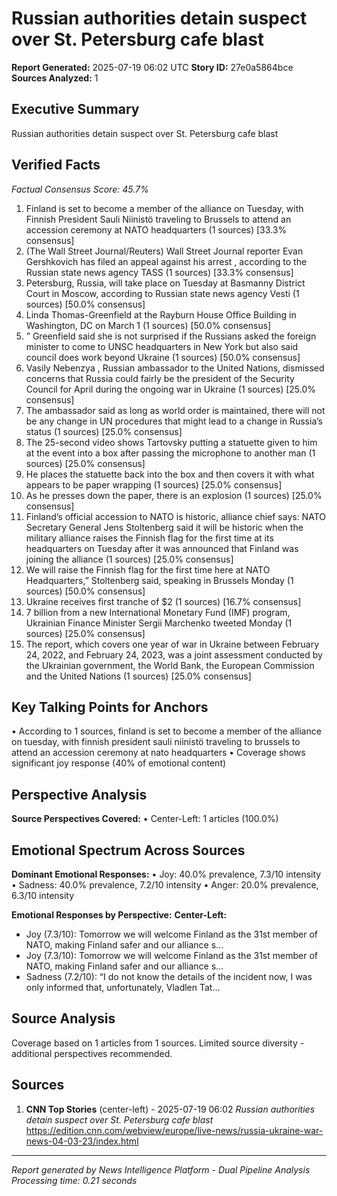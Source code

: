 # Russian authorities detain suspect over St. Petersburg cafe blast
**Report Generated:** 2025-07-19 06:02 UTC
**Story ID:** 27e0a5864bce
**Sources Analyzed:** 1

## Executive Summary
Russian authorities detain suspect over St. Petersburg cafe blast

## Verified Facts
*Factual Consensus Score: 45.7%*

1. Finland is set to become a member of the alliance on Tuesday, with Finnish President Sauli Niinistö traveling to Brussels to attend an accession ceremony at NATO headquarters (1 sources) [33.3% consensus]
2. (The Wall Street Journal/Reuters) Wall Street Journal reporter Evan Gershkovich has filed an appeal against his arrest , according to the Russian state news agency TASS (1 sources) [33.3% consensus]
3. Petersburg, Russia, will take place on Tuesday at Basmanny District Court in Moscow, according to Russian state news agency Vesti (1 sources) [50.0% consensus]
4. Linda Thomas-Greenfield at the Rayburn House Office Building in Washington, DC on March 1 (1 sources) [50.0% consensus]
5. ” Greenfield said she is not surprised if the Russians asked the foreign minister to come to UNSC headquarters in New York but also said council does work beyond Ukraine (1 sources) [50.0% consensus]
6. Vasily Nebenzya , Russian ambassador to the United Nations, dismissed concerns that Russia could fairly be the president of the Security Council for April during the ongoing war in Ukraine (1 sources) [25.0% consensus]
7. The ambassador said as long as world order is maintained, there will not be any change in UN procedures that might lead to a change in Russia’s status (1 sources) [25.0% consensus]
8. The 25-second video shows Tartovsky putting a statuette given to him at the event into a box after passing the microphone to another man (1 sources) [25.0% consensus]
9. He places the statuette back into the box and then covers it with what appears to be paper wrapping (1 sources) [25.0% consensus]
10. As he presses down the paper, there is an explosion (1 sources) [25.0% consensus]
11. Finland’s official accession to NATO is historic, alliance chief says: NATO Secretary General Jens Stoltenberg said it will be historic when the military alliance raises the Finnish flag for the first time at its headquarters on Tuesday after it was announced that Finland was joining the alliance (1 sources) [25.0% consensus]
12. We will raise the Finnish flag for the first time here at NATO Headquarters,” Stoltenberg said, speaking in Brussels Monday (1 sources) [50.0% consensus]
13. Ukraine receives first tranche of $2 (1 sources) [16.7% consensus]
14. 7 billion from a new International Monetary Fund (IMF) program, Ukrainian Finance Minister Sergii Marchenko tweeted Monday (1 sources) [25.0% consensus]
15. The report, which covers one year of war in Ukraine between February 24, 2022, and February 24, 2023, was a joint assessment conducted by the Ukrainian government, the World Bank, the European Commission and the United Nations (1 sources) [25.0% consensus]

## Key Talking Points for Anchors
• According to 1 sources, finland is set to become a member of the alliance on tuesday, with finnish president sauli niinistö traveling to brussels to attend an accession ceremony at nato headquarters
• Coverage shows significant joy response (40% of emotional content)

## Perspective Analysis
**Source Perspectives Covered:**
• Center-Left: 1 articles (100.0%)

## Emotional Spectrum Across Sources
**Dominant Emotional Responses:**
• Joy: 40.0% prevalence, 7.3/10 intensity
• Sadness: 40.0% prevalence, 7.2/10 intensity
• Anger: 20.0% prevalence, 6.3/10 intensity

**Emotional Responses by Perspective:**
**Center-Left:**
  - Joy (7.3/10): Tomorrow we will welcome Finland as the 31st member of NATO, making Finland safer and our alliance s...
  - Joy (7.3/10): Tomorrow we will welcome Finland as the 31st member of NATO, making Finland safer and our alliance s...
  - Sadness (7.2/10): “I do not know the details of the incident now, I was only informed that, unfortunately, Vladlen Tat...

## Source Analysis
Coverage based on 1 articles from 1 sources. Limited source diversity - additional perspectives recommended.

## Sources
1. **CNN Top Stories** (center-left) - 2025-07-19 06:02
   *Russian authorities detain suspect over St. Petersburg cafe blast*
   https://edition.cnn.com/webview/europe/live-news/russia-ukraine-war-news-04-03-23/index.html

---
*Report generated by News Intelligence Platform - Dual Pipeline Analysis*
*Processing time: 0.21 seconds*